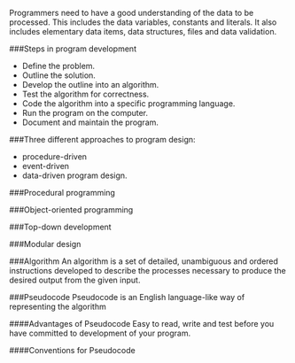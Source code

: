 Programmers need to have a good understanding of the data to be processed. This includes the data variables, constants and literals. It also includes elementary data items, data structures, files and data validation.

###Steps in program development
* Define the problem.
* Outline the solution.
* Develop the outline into an algorithm.
* Test the algorithm for correctness.
* Code the algorithm into a specific programming language.
* Run the program on the computer.
* Document and maintain the program.

###Three different approaches to program design: 
* procedure-driven
* event-driven
* data-driven program design.


###Procedural programming

###Object-oriented programming

###Top-down development

###Modular design


###Algorithm
An algorithm is a set of detailed, unambiguous and ordered instructions developed to describe the processes necessary to produce the desired output from the given input.

###Pseudocode
Pseudocode is an English language-like way of representing the algorithm

####Advantages of Pseudocode
Easy to read, write and test before you have committed to development of your program.

####Conventions for Pseudocode


